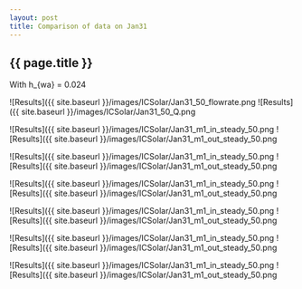 ```yaml
---
layout: post
title: Comparison of data on Jan31
---
```

{{ page.title }}
-----------------
With h_{wa} = 0.024

![Results]({{ site.baseurl }}/images/ICSolar/Jan31_50_flowrate.png ![Results]({{ site.baseurl }}/images/ICSolar/Jan31_50_Q.png

![Results]({{ site.baseurl }}/images/ICSolar/Jan31_m1_in_steady_50.png ![Results]({{ site.baseurl }}/images/ICSolar/Jan31_m1_out_steady_50.png

![Results]({{ site.baseurl }}/images/ICSolar/Jan31_m1_in_steady_50.png ![Results]({{ site.baseurl }}/images/ICSolar/Jan31_m1_out_steady_50.png

![Results]({{ site.baseurl }}/images/ICSolar/Jan31_m1_in_steady_50.png ![Results]({{ site.baseurl }}/images/ICSolar/Jan31_m1_out_steady_50.png

![Results]({{ site.baseurl }}/images/ICSolar/Jan31_m1_in_steady_50.png ![Results]({{ site.baseurl }}/images/ICSolar/Jan31_m1_out_steady_50.png

![Results]({{ site.baseurl }}/images/ICSolar/Jan31_m1_in_steady_50.png ![Results]({{ site.baseurl }}/images/ICSolar/Jan31_m1_out_steady_50.png

![Results]({{ site.baseurl }}/images/ICSolar/Jan31_m1_in_steady_50.png ![Results]({{ site.baseurl }}/images/ICSolar/Jan31_m1_out_steady_50.png

